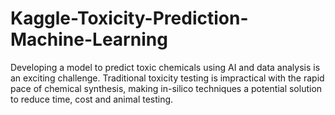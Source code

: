 # Kaggle-Toxicity-Prediction-Machine-Learning
Developing a model to predict toxic chemicals using AI and data analysis is an exciting challenge. Traditional toxicity testing is impractical with the rapid pace of chemical synthesis, making in-silico techniques a potential solution to reduce time, cost and animal testing.
